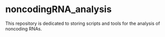 # noncodingRNA_analysis
This repository is dedicated to storing scripts and tools for the analysis of noncoding RNAs. 
